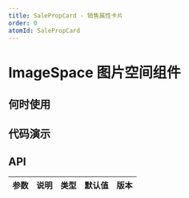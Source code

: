 ```yaml
---
title: SalePropCard - 销售属性卡片
order: 0
atomId: SalePropCard
---
```


# ImageSpace 图片空间组件

## 何时使用

## 代码演示

<code  title="基本使用" description="基本的销售属性卡片" src="./demos/basic.tsx" ></code>

## API

| 参数  | 说明       | 类型   | 默认值 | 版本  |
| ----- | ---------- | ------ | ------ | ----- |

